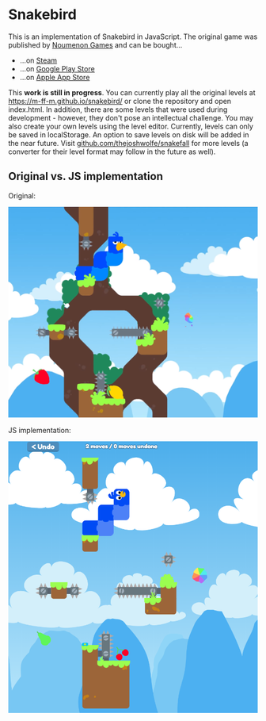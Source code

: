 # Snakebird

This is an implementation of Snakebird in JavaScript. The original
game was published by [Noumenon Games](http://noumenongames.com/)
and can be bought...
* ...on [Steam](https://store.steampowered.com/app/357300/Snakebird/)
* ...on [Google Play Store](https://play.google.com/store/apps/details?id=com.NoumenonGames.SnakeBird_Touch)
* ...on [Apple App Store](https://itunes.apple.com/de/app/snakebird/id1087075743?mt=8)

This __work is still in progress__. You can currently play all the original levels at
https://m-ff-m.github.io/snakebird/ or clone the repository and open index.html. In
addition, there are some levels that were used during development - however, they don't pose
an intellectual challenge. You may also create your own levels using the level editor.
Currently, levels can only be saved in localStorage. An option to save levels on disk will
be added in the near future. Visit [github.com/thejoshwolfe/snakefall](https://github.com/thejoshwolfe/snakefall)
for more levels (a converter for their level format may follow in the future as well).

## Original vs. JS implementation

Original:

![Original Snakebird game](Original.png "Original game graphics")

JS implementation:

![Reimplemented Snakebird game](Fake.png "JS game graphics")